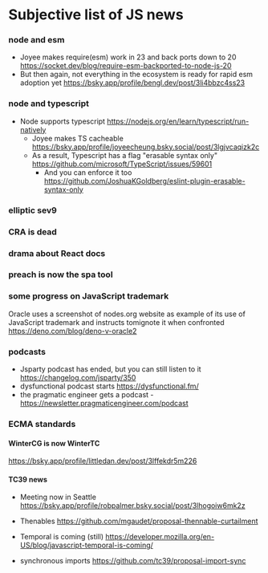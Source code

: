 # Subjective list of JS news

### node and esm
- Joyee makes require(esm) work in 23 and back ports down to 20
https://socket.dev/blog/require-esm-backported-to-node-js-20
- But then again, not everything in the ecosystem is ready for rapid esm adoption yet
https://bsky.app/profile/bengl.dev/post/3li4bbzc4ss23

### node and typescript 
- Node supports typescript 
https://nodejs.org/en/learn/typescript/run-natively
  - Joyee makes TS cacheable
https://bsky.app/profile/joyeecheung.bsky.social/post/3lgjvcaqizk2c
  - As a result, Typescript has a flag "erasable syntax only"
https://github.com/microsoft/TypeScript/issues/59601
    - And you can enforce it too
https://github.com/JoshuaKGoldberg/eslint-plugin-erasable-syntax-only

### elliptic sev9

### CRA is dead 
### drama about React docs
### preach is now the spa tool

### some progress on JavaScript trademark 
Oracle uses a screenshot of nodes.org website as example of its use of JavaScript trademark and instructs tomignote it when confronted
https://deno.com/blog/deno-v-oracle2

### podcasts
- Jsparty podcast has ended, but you can still listen to it
https://changelog.com/jsparty/350
- dysfunctional podcast starts
https://dysfunctional.fm/
- the pragmatic engineer gets a podcast 
-https://newsletter.pragmaticengineer.com/podcast

### ECMA standards

#### WinterCG is now WinterTC
https://bsky.app/profile/littledan.dev/post/3lffekdr5m226

#### TC39 news

- Meeting now in Seattle 
https://bsky.app/profile/robpalmer.bsky.social/post/3lhogoiw6mk2z
- Thenables
https://github.com/mgaudet/proposal-thennable-curtailment
- Temporal is coming (still)
https://developer.mozilla.org/en-US/blog/javascript-temporal-is-coming/

- synchronous imports 
https://github.com/tc39/proposal-import-sync